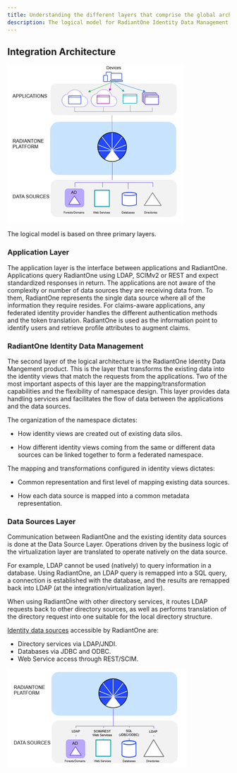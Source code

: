 ```yaml
---
title: Understanding the different layers that comprise the global architecture
description: The logical model for RadiantOne Identity Data Management.
---
```


## Integration Architecture

![RadiantOne Logical Architecture](Media/Image1.3.jpg)

The logical model is based on three primary layers.

### Application Layer

The application layer is the interface between applications and RadiantOne. Applications query RadiantOne using LDAP, SCIMv2 or REST and expect standardized responses in return. The applications are not aware of the complexity or number of data sources they are receiving data from. To them, RadiantOne represents the single data source where all of the information they require resides. For claims-aware applications, any federated identity provider handles the different authentication methods and the token translation. RadiantOne is used as the information point to identify users and retrieve profile attributes to augment claims. 

### RadiantOne Identity Data Management

The second layer of the logical architecture is the RadiantOne Identity Data Mangement product. This is the layer that transforms the existing data into the identity views that match the requests from the applications. Two of the most important aspects of this layer are the mapping/transformation capabilities and the flexibility of namespace design. This layer provides data handling services and facilitates the flow of data between the applications and the data sources.

The organization of the namespace dictates:

- How identity views are created out of existing data silos.

- How different identity views coming from the same or different data sources can be linked together to form a federated namespace.

The mapping and transformations configured in identity views dictates:

- Common representation and first level of mapping existing data sources.

- How each data source is mapped into a common metadata representation.


### Data Sources Layer

Communication between RadiantOne and the existing identity data sources is done at the Data Source Layer. Operations driven by the business logic of the virtualization layer are translated to operate natively on the data source.

For example, LDAP cannot be used (natively) to query information in a database. Using RadiantOne, an LDAP query is remapped into a SQL query, a connection is established with the database, and the results are remapped back into LDAP (at the integration/virtualization layer).

When using RadiantOne with other directory services, it routes LDAP requests back to other directory sources, as well as performs translation of the directory request into one suitable for the local directory structure.

[Identity data sources](../configuration/data-sources/data-sources-supported) accessible by RadiantOne are:

- Directory services via LDAP/JNDI.
- Databases via JDBC and ODBC.
- Web Service access through REST/SCIM.

![Access to Backends](Media/Image1.4.jpg)











